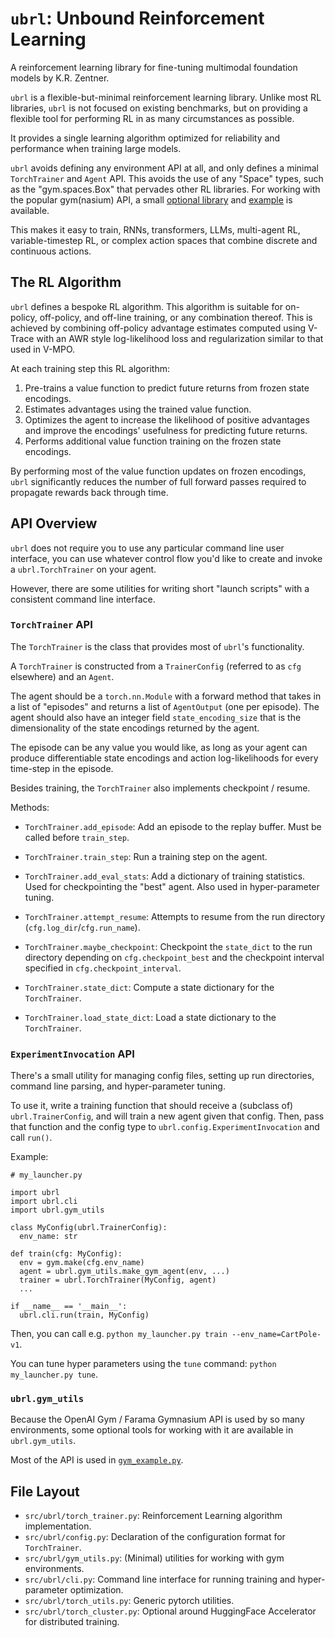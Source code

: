 # `ubrl`: Unbound Reinforcement Learning

A reinforcement learning library for fine-tuning multimodal foundation
models by K.R. Zentner.

`ubrl` is a flexible-but-minimal reinforcement learning library. Unlike most RL
libraries, `ubrl` is not focused on existing benchmarks, but on providing
a flexible tool for performing RL in as many circumstances as possible.

It provides a single learning algorithm optimized for reliability and
performance when training large models.

`ubrl` avoids defining any environment API at all, and only defines a minimal
`TorchTrainer` and `Agent` API. This avoids the use of any "Space" types, such as
the "gym.spaces.Box" that pervades other RL libraries. For working with the
popular gym(nasium) API, a small [optional library](src/ubrl/gym_utils.py) and
[example](examples/gym_example.py) is available.

This makes it easy to train, RNNs, transformers, LLMs, multi-agent RL,
variable-timestep RL, or complex action spaces that combine discrete and
continuous actions.


## The RL Algorithm

`ubrl` defines a bespoke RL algorithm.
This algorithm is suitable for on-policy, off-policy, and off-line training, or any combination thereof. This is achieved by combining off-policy advantage estimates computed using V-Trace with an AWR style log-likelihood loss and regularization similar to that used in V-MPO.

At each training step this RL algorithm:
  1. Pre-trains a value function to predict future returns from frozen state encodings.
  2. Estimates advantages using the trained value function.
  3. Optimizes the agent to increase the likelihood of positive advantages and improve the encodings' usefulness for predicting future returns.
  4. Performs additional value function training on the frozen state encodings.

By performing most of the value function updates on frozen encodings,
`ubrl` significantly reduces the number of full forward passes required to
propagate rewards back through time.


## API Overview

`ubrl` does not require you to use any particular command line user interface, you can use whatever control flow you'd like to create and invoke a `ubrl.TorchTrainer` on your agent.

However, there are some utilities for writing short "launch scripts" with a consistent command line interface.

### `TorchTrainer` API

The `TorchTrainer` is the class that provides most of `ubrl`'s functionality.

A `TorchTrainer` is constructed from a `TrainerConfig` (referred to as `cfg` elsewhere) and an `Agent`.

The agent should be a `torch.nn.Module` with a forward method that takes in a list of "episodes" and returns a list of `AgentOutput` (one per episode).
The agent should also have an integer field `state_encoding_size` that is the
dimensionality of the state encodings returned by the agent.

The episode can be any value you would like, as long as your agent can produce differentiable state encodings and action log-likelihoods for every time-step in the episode.

Besides training, the `TorchTrainer` also implements checkpoint / resume.

Methods:
- `TorchTrainer.add_episode`: Add an episode to the replay buffer. Must be called
  before `train_step`.
- `TorchTrainer.train_step`: Run a training step on the agent.
- `TorchTrainer.add_eval_stats`: Add a dictionary of training statistics. Used for
  checkpointing the "best" agent. Also used in hyper-parameter tuning.

- `TorchTrainer.attempt_resume`: Attempts to resume from the run directory
  (`cfg.log_dir`/`cfg.run_name`).
- `TorchTrainer.maybe_checkpoint`: Checkpoint the `state_dict` to the run directory
  depending on `cfg.checkpoint_best` and the checkpoint interval specified in
  `cfg.checkpoint_interval`.

- `TorchTrainer.state_dict`: Compute a state dictionary for the `TorchTrainer`.
- `TorchTrainer.load_state_dict`: Load a state dictionary to the `TorchTrainer`.

### `ExperimentInvocation` API

There's a small utility for managing config files, setting up run directories,
command line parsing, and hyper-parameter tuning.

To use it, write a training function that should receive a (subclass of) `ubrl.TrainerConfig`, and will train a new agent given that config.
Then, pass that function and the config type to `ubrl.config.ExperimentInvocation` and call `run()`.

Example:

```python3
# my_launcher.py

import ubrl
import ubrl.cli
import ubrl.gym_utils

class MyConfig(ubrl.TrainerConfig):
  env_name: str

def train(cfg: MyConfig):
  env = gym.make(cfg.env_name)
  agent = ubrl.gym_utils.make_gym_agent(env, ...)
  trainer = ubrl.TorchTrainer(MyConfig, agent)
  ...

if __name__ == '__main__':
  ubrl.cli.run(train, MyConfig)
```

Then, you can call e.g. `python my_launcher.py train --env_name=CartPole-v1`.

You can tune hyper parameters using the `tune` command:
`python my_launcher.py tune`.

### `ubrl.gym_utils`

Because the OpenAI Gym / Farama Gymnasium API is used by so many environments,
some optional tools for working with it are available in `ubrl.gym_utils`.

Most of the API is used in [`gym_example.py`](examples/gym_example.py).


## File Layout

 - `src/ubrl/torch_trainer.py`: Reinforcement Learning algorithm implementation.
 - `src/ubrl/config.py`: Declaration of the configuration format for `TorchTrainer`.
 - `src/ubrl/gym_utils.py`: (Minimal) utilities for working with gym environments.
 - `src/ubrl/cli.py`: Command line interface for running training and hyper-parameter optimization.
 - `src/ubrl/torch_utils.py`: Generic pytorch utilities.
 - `src/ubrl/torch_cluster.py`: Optional around HuggingFace Accelerator for distributed training.
